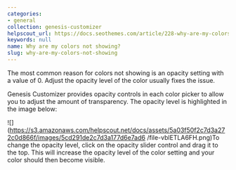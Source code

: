 ```yaml
---
categories:
- general
collection: genesis-customizer
helpscout_url: https://docs.seothemes.com/article/228-why-are-my-colors-not-showing
keywords: null
name: Why are my colors not showing?
slug: why-are-my-colors-not-showing
---
```

The most common reason for colors not showing is an opacity setting with a
value of 0. Adjust the opacity level of the color usually fixes the issue.

Genesis Customizer provides opacity controls in each color picker to allow you
to adjust the amount of transparency. The opacity level is highlighted in the
image below:

![](https://s3.amazonaws.com/helpscout.net/docs/assets/5a03f50f2c7d3a272c0d866f/images/5cd291de2c7d3a177d6e7ad6
/file-vblETLA6FH.png)To change the opacity level, click on the opacity slider
control and drag it to the top. This will increase the opacity level of the
color setting and your color should then become visible.

